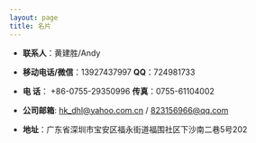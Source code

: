 ```yaml
---
layout: page
title: 名片
---
```


- **联系人**：黄建胜/Andy

- **移动电话/微信**：13927437997  **QQ**：724981733

- **电 话**：  +86-0755-29350996  **传真**：0755-61104002

- **公司邮箱**: hk_dhl@yahoo.com.cn / 823156966@qq.com

- **地址**：广东省深圳市宝安区福永街道福围社区下沙南二巷5号202
